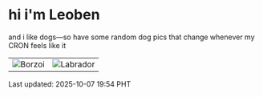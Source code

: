 # hi i'm Leoben

and i like dogs—so have some random dog pics that change whenever my CRON feels like it

|  |  |
|--------|----------|
| ![Borzoi](https://random-dog-vercel.vercel.app/api/random-borzoi?v=1759838040) | ![Labrador](https://random-dog-vercel.vercel.app/api/random-labrador?v=1759838040) |

Last updated: 2025-10-07 19:54 PHT
